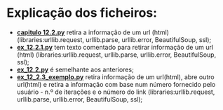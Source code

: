 # Explicação dos ficheiros:
* [__capitulo 12.2.py__](https://github.com/Bombjack88/Python-for-Everybody--PY4E-/blob/main/Pyton_Codes/Using%20Python%20to%20Access%20Web%20Data/6.HTML/capitulo%2012.2.py) retira a informação de um url (html) (libraries:urllib.request, urllib.parse, urllib.error, BeautifulSoup, ssl);
* [__ex_12.2.1.py__](https://github.com/Bombjack88/Python-for-Everybody--PY4E-/blob/main/Pyton_Codes/Using%20Python%20to%20Access%20Web%20Data/6.HTML/ex_12.2.1.py) tem texto comentado para retirar informação de um url (html) (libraries:urllib.request, urllib.parse, urllib.error, BeautifulSoup, ssl);
* [__ex_12.2.py__](https://github.com/Bombjack88/Python-for-Everybody--PY4E-/blob/main/Pyton_Codes/Using%20Python%20to%20Access%20Web%20Data/6.HTML/ex_12.2.py) é semelhante aos anteriores;
* [__ex_12_2.3_exemplo.py__](https://github.com/Bombjack88/Python-for-Everybody--PY4E-/blob/main/Pyton_Codes/Using%20Python%20to%20Access%20Web%20Data/6.HTML/ex_12_2.3_exemplo.py) retira informação de um url(html), abre outro url(html) e retira a informação com base num número fornecido pelo usuário - n.º de iterações e o número do link  (libraries:urllib.request, urllib.parse, urllib.error, BeautifulSoup, ssl);
